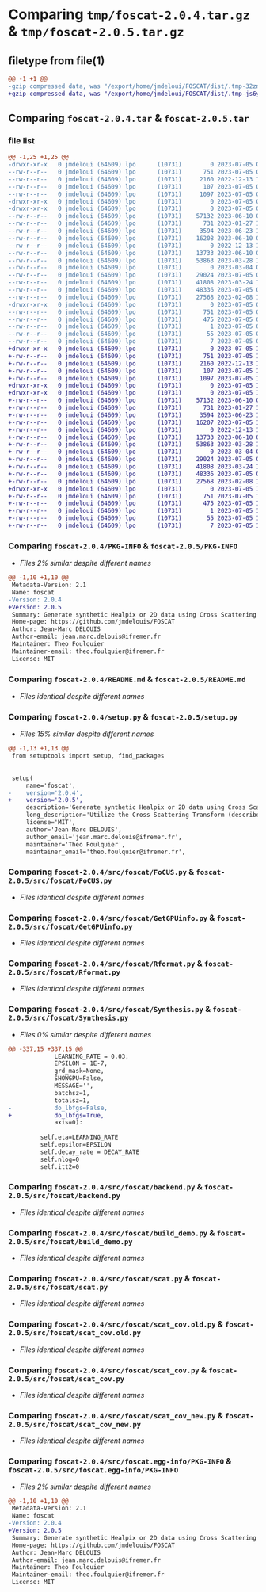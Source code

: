 # Comparing `tmp/foscat-2.0.4.tar.gz` & `tmp/foscat-2.0.5.tar.gz`

## filetype from file(1)

```diff
@@ -1 +1 @@
-gzip compressed data, was "/export/home/jmdeloui/FOSCAT/dist/.tmp-32znl1a1/foscat-2.0.4.tar", last modified: Wed Jul  5 08:43:24 2023, max compression
+gzip compressed data, was "/export/home/jmdeloui/FOSCAT/dist/.tmp-js6yoa5p/foscat-2.0.5.tar", last modified: Wed Jul  5 10:04:06 2023, max compression
```

## Comparing `foscat-2.0.4.tar` & `foscat-2.0.5.tar`

### file list

```diff
@@ -1,25 +1,25 @@
-drwxr-xr-x   0 jmdeloui (64609) lpo      (10731)        0 2023-07-05 08:43:24.000000 foscat-2.0.4/
--rw-r--r--   0 jmdeloui (64609) lpo      (10731)      751 2023-07-05 08:43:24.000000 foscat-2.0.4/PKG-INFO
--rw-r--r--   0 jmdeloui (64609) lpo      (10731)     2160 2022-12-13 16:07:53.000000 foscat-2.0.4/README.md
--rw-r--r--   0 jmdeloui (64609) lpo      (10731)      107 2023-07-05 08:43:24.000000 foscat-2.0.4/setup.cfg
--rw-r--r--   0 jmdeloui (64609) lpo      (10731)     1097 2023-07-05 08:42:27.000000 foscat-2.0.4/setup.py
-drwxr-xr-x   0 jmdeloui (64609) lpo      (10731)        0 2023-07-05 08:43:24.000000 foscat-2.0.4/src/
-drwxr-xr-x   0 jmdeloui (64609) lpo      (10731)        0 2023-07-05 08:43:24.000000 foscat-2.0.4/src/foscat/
--rw-r--r--   0 jmdeloui (64609) lpo      (10731)    57132 2023-06-10 06:53:35.000000 foscat-2.0.4/src/foscat/FoCUS.py
--rw-r--r--   0 jmdeloui (64609) lpo      (10731)      731 2023-01-27 14:00:55.000000 foscat-2.0.4/src/foscat/GetGPUinfo.py
--rw-r--r--   0 jmdeloui (64609) lpo      (10731)     3594 2023-06-23 10:27:41.000000 foscat-2.0.4/src/foscat/Rformat.py
--rw-r--r--   0 jmdeloui (64609) lpo      (10731)    16208 2023-06-10 06:53:35.000000 foscat-2.0.4/src/foscat/Synthesis.py
--rw-r--r--   0 jmdeloui (64609) lpo      (10731)        0 2022-12-13 16:07:53.000000 foscat-2.0.4/src/foscat/__init__.py
--rw-r--r--   0 jmdeloui (64609) lpo      (10731)    13733 2023-06-10 06:53:35.000000 foscat-2.0.4/src/foscat/backend.py
--rw-r--r--   0 jmdeloui (64609) lpo      (10731)    53863 2023-03-28 12:51:05.000000 foscat-2.0.4/src/foscat/build_demo.py
--rw-r--r--   0 jmdeloui (64609) lpo      (10731)        0 2023-03-04 09:58:28.000000 foscat-2.0.4/src/foscat/demo2d.py
--rw-r--r--   0 jmdeloui (64609) lpo      (10731)    29024 2023-07-05 08:23:52.000000 foscat-2.0.4/src/foscat/scat.py
--rw-r--r--   0 jmdeloui (64609) lpo      (10731)    41808 2023-03-24 11:01:28.000000 foscat-2.0.4/src/foscat/scat_cov.old.py
--rw-r--r--   0 jmdeloui (64609) lpo      (10731)    48336 2023-07-05 08:21:43.000000 foscat-2.0.4/src/foscat/scat_cov.py
--rw-r--r--   0 jmdeloui (64609) lpo      (10731)    27568 2023-02-08 17:11:11.000000 foscat-2.0.4/src/foscat/scat_cov_new.py
-drwxr-xr-x   0 jmdeloui (64609) lpo      (10731)        0 2023-07-05 08:43:24.000000 foscat-2.0.4/src/foscat.egg-info/
--rw-r--r--   0 jmdeloui (64609) lpo      (10731)      751 2023-07-05 08:43:24.000000 foscat-2.0.4/src/foscat.egg-info/PKG-INFO
--rw-r--r--   0 jmdeloui (64609) lpo      (10731)      475 2023-07-05 08:43:24.000000 foscat-2.0.4/src/foscat.egg-info/SOURCES.txt
--rw-r--r--   0 jmdeloui (64609) lpo      (10731)        1 2023-07-05 08:43:24.000000 foscat-2.0.4/src/foscat.egg-info/dependency_links.txt
--rw-r--r--   0 jmdeloui (64609) lpo      (10731)       55 2023-07-05 08:43:24.000000 foscat-2.0.4/src/foscat.egg-info/requires.txt
--rw-r--r--   0 jmdeloui (64609) lpo      (10731)        7 2023-07-05 08:43:24.000000 foscat-2.0.4/src/foscat.egg-info/top_level.txt
+drwxr-xr-x   0 jmdeloui (64609) lpo      (10731)        0 2023-07-05 10:04:06.000000 foscat-2.0.5/
+-rw-r--r--   0 jmdeloui (64609) lpo      (10731)      751 2023-07-05 10:04:06.000000 foscat-2.0.5/PKG-INFO
+-rw-r--r--   0 jmdeloui (64609) lpo      (10731)     2160 2022-12-13 16:07:53.000000 foscat-2.0.5/README.md
+-rw-r--r--   0 jmdeloui (64609) lpo      (10731)      107 2023-07-05 10:04:06.000000 foscat-2.0.5/setup.cfg
+-rw-r--r--   0 jmdeloui (64609) lpo      (10731)     1097 2023-07-05 10:02:36.000000 foscat-2.0.5/setup.py
+drwxr-xr-x   0 jmdeloui (64609) lpo      (10731)        0 2023-07-05 10:04:06.000000 foscat-2.0.5/src/
+drwxr-xr-x   0 jmdeloui (64609) lpo      (10731)        0 2023-07-05 10:04:06.000000 foscat-2.0.5/src/foscat/
+-rw-r--r--   0 jmdeloui (64609) lpo      (10731)    57132 2023-06-10 06:53:35.000000 foscat-2.0.5/src/foscat/FoCUS.py
+-rw-r--r--   0 jmdeloui (64609) lpo      (10731)      731 2023-01-27 14:00:55.000000 foscat-2.0.5/src/foscat/GetGPUinfo.py
+-rw-r--r--   0 jmdeloui (64609) lpo      (10731)     3594 2023-06-23 10:27:41.000000 foscat-2.0.5/src/foscat/Rformat.py
+-rw-r--r--   0 jmdeloui (64609) lpo      (10731)    16207 2023-07-05 10:03:34.000000 foscat-2.0.5/src/foscat/Synthesis.py
+-rw-r--r--   0 jmdeloui (64609) lpo      (10731)        0 2022-12-13 16:07:53.000000 foscat-2.0.5/src/foscat/__init__.py
+-rw-r--r--   0 jmdeloui (64609) lpo      (10731)    13733 2023-06-10 06:53:35.000000 foscat-2.0.5/src/foscat/backend.py
+-rw-r--r--   0 jmdeloui (64609) lpo      (10731)    53863 2023-03-28 12:51:05.000000 foscat-2.0.5/src/foscat/build_demo.py
+-rw-r--r--   0 jmdeloui (64609) lpo      (10731)        0 2023-03-04 09:58:28.000000 foscat-2.0.5/src/foscat/demo2d.py
+-rw-r--r--   0 jmdeloui (64609) lpo      (10731)    29024 2023-07-05 08:23:52.000000 foscat-2.0.5/src/foscat/scat.py
+-rw-r--r--   0 jmdeloui (64609) lpo      (10731)    41808 2023-03-24 11:01:28.000000 foscat-2.0.5/src/foscat/scat_cov.old.py
+-rw-r--r--   0 jmdeloui (64609) lpo      (10731)    48336 2023-07-05 08:21:43.000000 foscat-2.0.5/src/foscat/scat_cov.py
+-rw-r--r--   0 jmdeloui (64609) lpo      (10731)    27568 2023-02-08 17:11:11.000000 foscat-2.0.5/src/foscat/scat_cov_new.py
+drwxr-xr-x   0 jmdeloui (64609) lpo      (10731)        0 2023-07-05 10:04:06.000000 foscat-2.0.5/src/foscat.egg-info/
+-rw-r--r--   0 jmdeloui (64609) lpo      (10731)      751 2023-07-05 10:04:06.000000 foscat-2.0.5/src/foscat.egg-info/PKG-INFO
+-rw-r--r--   0 jmdeloui (64609) lpo      (10731)      475 2023-07-05 10:04:06.000000 foscat-2.0.5/src/foscat.egg-info/SOURCES.txt
+-rw-r--r--   0 jmdeloui (64609) lpo      (10731)        1 2023-07-05 10:04:06.000000 foscat-2.0.5/src/foscat.egg-info/dependency_links.txt
+-rw-r--r--   0 jmdeloui (64609) lpo      (10731)       55 2023-07-05 10:04:06.000000 foscat-2.0.5/src/foscat.egg-info/requires.txt
+-rw-r--r--   0 jmdeloui (64609) lpo      (10731)        7 2023-07-05 10:04:06.000000 foscat-2.0.5/src/foscat.egg-info/top_level.txt
```

### Comparing `foscat-2.0.4/PKG-INFO` & `foscat-2.0.5/PKG-INFO`

 * *Files 2% similar despite different names*

```diff
@@ -1,10 +1,10 @@
 Metadata-Version: 2.1
 Name: foscat
-Version: 2.0.4
+Version: 2.0.5
 Summary: Generate synthetic Healpix or 2D data using Cross Scattering Transform
 Home-page: https://github.com/jmdelouis/FOSCAT
 Author: Jean-Marc DELOUIS
 Author-email: jean.marc.delouis@ifremer.fr
 Maintainer: Theo Foulquier
 Maintainer-email: theo.foulquier@ifremer.fr
 License: MIT
```

### Comparing `foscat-2.0.4/README.md` & `foscat-2.0.5/README.md`

 * *Files identical despite different names*

### Comparing `foscat-2.0.4/setup.py` & `foscat-2.0.5/setup.py`

 * *Files 15% similar despite different names*

```diff
@@ -1,13 +1,13 @@
 from setuptools import setup, find_packages
 
 
 setup(
     name='foscat',
-    version='2.0.4',
+    version='2.0.5',
     description='Generate synthetic Healpix or 2D data using Cross Scattering Transform' ,
     long_description='Utilize the Cross Scattering Transform (described in https://arxiv.org/abs/2207.12527) to synthesize Healpix or 2D data that is suitable for component separation purposes, such as denoising. \n A demo package for this process can be found at https://github.com/jmdelouis/FOSCAT_DEMO. \n\n List of developers : J.-M. Delouis, T. Foulquier, L. Mousset, E. Allys ' ,
     license='MIT',
     author='Jean-Marc DELOUIS',
     author_email='jean.marc.delouis@ifremer.fr',
     maintainer='Theo Foulquier',
     maintainer_email='theo.foulquier@ifremer.fr',
```

### Comparing `foscat-2.0.4/src/foscat/FoCUS.py` & `foscat-2.0.5/src/foscat/FoCUS.py`

 * *Files identical despite different names*

### Comparing `foscat-2.0.4/src/foscat/GetGPUinfo.py` & `foscat-2.0.5/src/foscat/GetGPUinfo.py`

 * *Files identical despite different names*

### Comparing `foscat-2.0.4/src/foscat/Rformat.py` & `foscat-2.0.5/src/foscat/Rformat.py`

 * *Files identical despite different names*

### Comparing `foscat-2.0.4/src/foscat/Synthesis.py` & `foscat-2.0.5/src/foscat/Synthesis.py`

 * *Files 0% similar despite different names*

```diff
@@ -337,15 +337,15 @@
             LEARNING_RATE = 0.03,
             EPSILON = 1E-7,
             grd_mask=None,
             SHOWGPU=False,
             MESSAGE='',
             batchsz=1,
             totalsz=1,
-            do_lbfgs=False,
+            do_lbfgs=True,
             axis=0):
         
         self.eta=LEARNING_RATE
         self.epsilon=EPSILON
         self.decay_rate = DECAY_RATE
         self.nlog=0
         self.itt2=0
```

### Comparing `foscat-2.0.4/src/foscat/backend.py` & `foscat-2.0.5/src/foscat/backend.py`

 * *Files identical despite different names*

### Comparing `foscat-2.0.4/src/foscat/build_demo.py` & `foscat-2.0.5/src/foscat/build_demo.py`

 * *Files identical despite different names*

### Comparing `foscat-2.0.4/src/foscat/scat.py` & `foscat-2.0.5/src/foscat/scat.py`

 * *Files identical despite different names*

### Comparing `foscat-2.0.4/src/foscat/scat_cov.old.py` & `foscat-2.0.5/src/foscat/scat_cov.old.py`

 * *Files identical despite different names*

### Comparing `foscat-2.0.4/src/foscat/scat_cov.py` & `foscat-2.0.5/src/foscat/scat_cov.py`

 * *Files identical despite different names*

### Comparing `foscat-2.0.4/src/foscat/scat_cov_new.py` & `foscat-2.0.5/src/foscat/scat_cov_new.py`

 * *Files identical despite different names*

### Comparing `foscat-2.0.4/src/foscat.egg-info/PKG-INFO` & `foscat-2.0.5/src/foscat.egg-info/PKG-INFO`

 * *Files 2% similar despite different names*

```diff
@@ -1,10 +1,10 @@
 Metadata-Version: 2.1
 Name: foscat
-Version: 2.0.4
+Version: 2.0.5
 Summary: Generate synthetic Healpix or 2D data using Cross Scattering Transform
 Home-page: https://github.com/jmdelouis/FOSCAT
 Author: Jean-Marc DELOUIS
 Author-email: jean.marc.delouis@ifremer.fr
 Maintainer: Theo Foulquier
 Maintainer-email: theo.foulquier@ifremer.fr
 License: MIT
```

